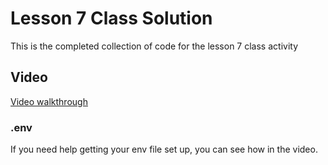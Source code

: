 # Lesson 7 Class Solution

This is the completed collection of code for the lesson 7 class activity

## Video

[Video walkthrough](https://youtu.be/52gurOGtaJM)

### .env

If you need help getting your env file set up, you can see how in the video.
